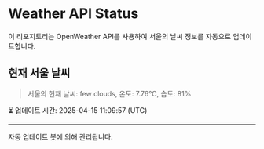 
# Weather API Status

이 리포지토리는 OpenWeather API를 사용하여 서울의 날씨 정보를 자동으로 업데이트합니다.

## 현재 서울 날씨
> 서울의 현재 날씨: few clouds, 온도: 7.76°C, 습도: 81%

⏳ 업데이트 시간: 2025-04-15 11:09:57 (UTC)

---
자동 업데이트 봇에 의해 관리됩니다.
